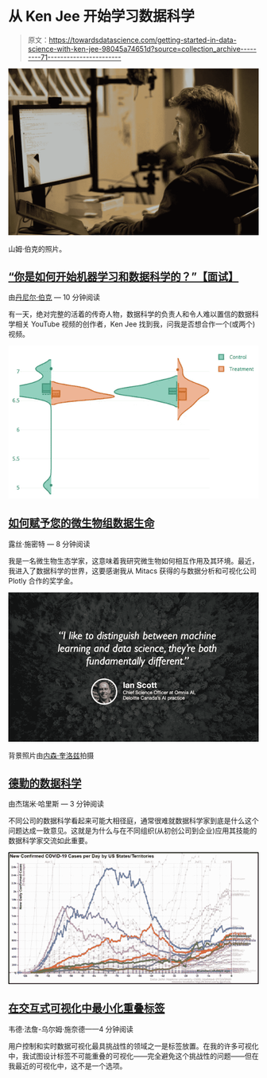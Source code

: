# 从 Ken Jee 开始学习数据科学

> 原文：<https://towardsdatascience.com/getting-started-in-data-science-with-ken-jee-98045a74651d?source=collection_archive---------71----------------------->

![](img/963751e92e2d0032c634799eeea385f6.png)

山姆·伯克的照片。

## [“你是如何开始机器学习和数据科学的？”【面试】](/howd-you-get-started-with-machine-learning-and-data-science-interview-693c33094c2)

由[丹尼尔·伯克](https://medium.com/u/dbc019e228f5?source=post_page-----98045a74651d--------------------------------) — 10 分钟阅读

有一天，绝对完整的活着的传奇人物，数据科学的负责人和令人难以置信的数据科学相关 YouTube 视频的创作者，Ken Jee 找到我，问我是否想合作一个(或两个)视频。

![](img/048ca7d031c227adb84270fa3c8cc205.png)

## [如何赋予您的微生物组数据生命](/how-to-give-life-to-your-microbiome-data-using-plotly-r-1892281183cf)

露丝·施密特 — 8 分钟阅读

我是一名微生物生态学家，这意味着我研究微生物如何相互作用及其环境。最近，我进入了数据科学的世界，这要感谢我从 Mitacs 获得的与数据分析和可视化公司 Plotly 合作的奖学金。

![](img/6b9ebf83a5a643e1638d1cf39ae2382d.png)

背景照片由[内森·奎洛兹](https://unsplash.com/@nathan030997)拍摄

## [德勤的数据科学](/data-science-at-deloitte-133457084a5)

由杰瑞米·哈里斯 — 3 分钟阅读

不同公司的数据科学看起来可能大相径庭，通常很难就数据科学家到底是什么这个问题达成一致意见。这就是为什么与在不同组织(从初创公司到企业)应用其技能的数据科学家交流如此重要。

![](img/e05d623cca7ab109fd54b8fc07cc8392.png)

## [在交互式可视化中最小化重叠标签](/minimizing-overlapping-labels-in-interactive-visualizations-b0eabd62ef0)

韦德·法詹-乌尔姆·施奈德——4 分钟阅读

用户控制和实时数据可视化最具挑战性的领域之一是标签放置。在我的许多可视化中，我试图设计标签不可能重叠的可视化——完全避免这个挑战性的问题——但在我最近的可视化中，这不是一个选项。